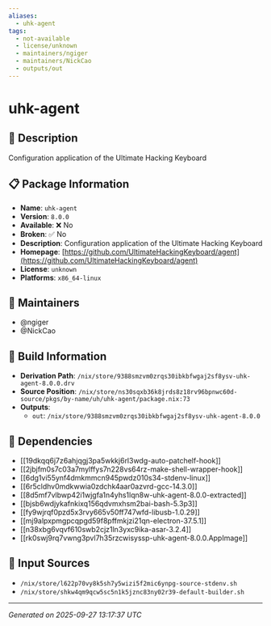 ```yaml
---
aliases:
  - uhk-agent
tags:
  - not-available
  - license/unknown
  - maintainers/ngiger
  - maintainers/NickCao
  - outputs/out
---
```


# uhk-agent

## 📝 Description

Configuration application of the Ultimate Hacking Keyboard

## 📋 Package Information

- **Name**: `uhk-agent`
- **Version**: `8.0.0`
- **Available**: ❌ No
- **Broken**: ✅ No
- **Description**: Configuration application of the Ultimate Hacking Keyboard
- **Homepage**: [https://github.com/UltimateHackingKeyboard/agent](https://github.com/UltimateHackingKeyboard/agent)
- **License**: `unknown`
- **Platforms**: `x86_64-linux`
## 👥 Maintainers

- @ngiger
- @NickCao


## 🔧 Build Information

- **Derivation Path**: `/nix/store/9388smzvm0zrqs30ibkbfwgaj2sf8ysv-uhk-agent-8.0.0.drv`
- **Source Position**: `/nix/store/ns30sqxb36k8jrds8z18rv96bpnwc60d-source/pkgs/by-name/uh/uhk-agent/package.nix:73`
- **Outputs**:
  - `out`:  `/nix/store/9388smzvm0zrqs30ibkbfwgaj2sf8ysv-uhk-agent-8.0.0`

## 🔗 Dependencies

- [[19dkqq6j7z6ahjqgj3pa5wkkj6rl3wdg-auto-patchelf-hook]]
- [[2jbjfm0s7c03a7mylffys7n228vs64rz-make-shell-wrapper-hook]]
- [[6dg1vi55ynf4dmkmmcn945pwdz010s34-stdenv-linux]]
- [[6r5cldhv0mdkwwia0zdchk4aar0azvrd-gcc-14.3.0]]
- [[8d5mf7vlbwp42i1wjgfa1n4yhs1lqn8w-uhk-agent-8.0.0-extracted]]
- [[bjsb6wdjykafnkixq156qdvmxhsm2bai-bash-5.3p3]]
- [[fy9wjrqf0pzd5x3rvy665v50ff747wfd-libusb-1.0.29]]
- [[mj9alpxpmgpcqpgd59f8pffmkjzi21qn-electron-37.5.1]]
- [[n38xbg6vqvf610swb2cjz1ln3yxc9ika-asar-3.2.4]]
- [[rk0swj9rq7vwng3pvl7h35rzcwisyssp-uhk-agent-8.0.0.AppImage]]

## 📁 Input Sources

- `/nix/store/l622p70vy8k5sh7y5wizi5f2mic6ynpg-source-stdenv.sh`
- `/nix/store/shkw4qm9qcw5sc5n1k5jznc83ny02r39-default-builder.sh`

---
*Generated on 2025-09-27 13:17:37 UTC*
